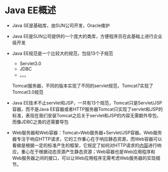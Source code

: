 # Java EE概述

* Java SE是基础库，由SUN公司开发，Oracle维护
* Java EE是SUN公司提供的一个庞大的类库，方便程序员在此基础上进行企业级开发

* Java EE规范是一个比较大的规范，包括13个子规范

  * Servlet3.0
  * JDBC
  * 。。。

  Tomcat服务器，不同的版本实现了不同的servlet规范，Tomcat7实现了Tomcat3.0规范



* Java EE技术不止servlet和JSP，一共有13个规范，Tomcat只是Servlet/JSP容器，而不是Java EE容器或者HTTP服务器Tomcat只实现了servlet和JSP的标准，表现在我们安装Tomcat之后关于servlet和JSP的内容无需额外导包，而像JDBC之类的还需要导包

* Web服务器和Web容器：Tomcat=Web服务器+Servlet/JSP容器。Web服务器专注于响应HTTP请求，它的工作重心在于响应静态资源，而Web容器可以看做是根据一定的标准产生的框架，它规定了如何对HTTP请求的<u>内容</u>进行响应，重心在于根据动态资源产生静态资源；Web容器也是Web应用程序和Web服务器之间的接口，可以让Web应用程序无需考虑Web服务器的实现细节。
